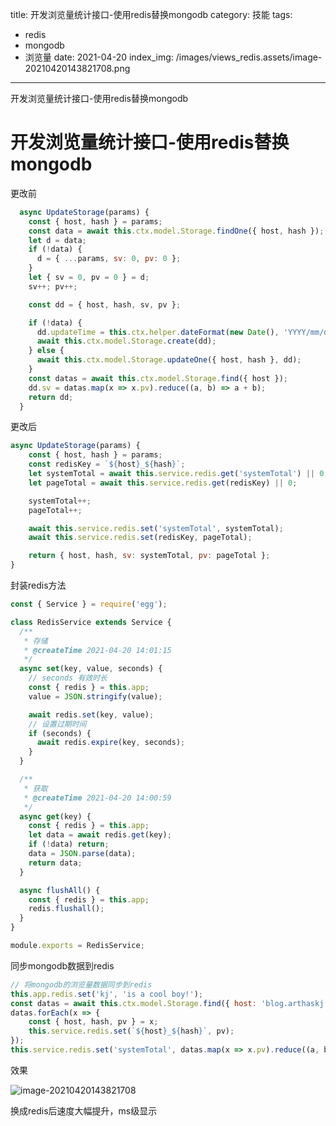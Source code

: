 
title: 开发浏览量统计接口-使用redis替换mongodb
category: 技能
tags: 
  - redis
  - mongodb
  - 浏览量
date: 2021-04-20
index_img: /images/views_redis.assets/image-20210420143821708.png

---

开发浏览量统计接口-使用redis替换mongodb

<!--more-->

# 开发浏览量统计接口-使用redis替换mongodb

更改前

```js
  async UpdateStorage(params) {
    const { host, hash } = params;
    const data = await this.ctx.model.Storage.findOne({ host, hash });
    let d = data;
    if (!data) {
      d = { ...params, sv: 0, pv: 0 };
    }
    let { sv = 0, pv = 0 } = d;
    sv++; pv++;

    const dd = { host, hash, sv, pv };

    if (!data) {
      dd.updateTime = this.ctx.helper.dateFormat(new Date(), 'YYYY/mm/dd HH:MM:SS');
      await this.ctx.model.Storage.create(dd);
    } else {
      await this.ctx.model.Storage.updateOne({ host, hash }, dd);
    }
    const datas = await this.ctx.model.Storage.find({ host });
    dd.sv = datas.map(x => x.pv).reduce((a, b) => a + b);
    return dd;
  }
```

更改后

```js
async UpdateStorage(params) {
    const { host, hash } = params;
    const redisKey = `${host}_${hash}`;
    let systemTotal = await this.service.redis.get('systemTotal') || 0;
    let pageTotal = await this.service.redis.get(redisKey) || 0;

    systemTotal++;
    pageTotal++;

    await this.service.redis.set('systemTotal', systemTotal);
    await this.service.redis.set(redisKey, pageTotal);

    return { host, hash, sv: systemTotal, pv: pageTotal };
}
```



封装redis方法

```js
const { Service } = require('egg');

class RedisService extends Service {
  /**
   * 存储
   * @createTime 2021-04-20 14:01:15
   */
  async set(key, value, seconds) {
    // seconds 有效时长
    const { redis } = this.app;
    value = JSON.stringify(value);

    await redis.set(key, value);
    // 设置过期时间
    if (seconds) {
      await redis.expire(key, seconds);
    }
  }

  /**
   * 获取
   * @createTime 2021-04-20 14:00:59
   */
  async get(key) {
    const { redis } = this.app;
    let data = await redis.get(key);
    if (!data) return;
    data = JSON.parse(data);
    return data;
  }

  async flushAll() {
    const { redis } = this.app;
    redis.flushall();
  }
}

module.exports = RedisService;

```



同步mongodb数据到redis

```js
// 将mongodb的浏览量数据同步到redis
this.app.redis.set('kj', 'is a cool boy!');
const datas = await this.ctx.model.Storage.find({ host: 'blog.arthaskj.cn' });
datas.forEach(x => {
    const { host, hash, pv } = x;
    this.service.redis.set(`${host}_${hash}`, pv);
});
this.service.redis.set('systemTotal', datas.map(x => x.pv).reduce((a, b) => a + b));
```



效果

![image-20210420143821708](/images/views_redis.assets/image-20210420143821708.png)



换成redis后速度大幅提升，ms级显示